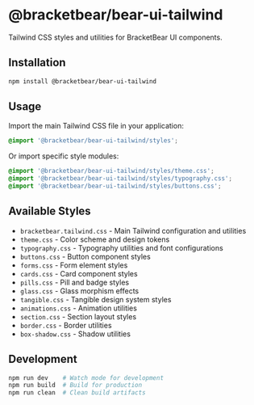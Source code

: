 # @bracketbear/bear-ui-tailwind

Tailwind CSS styles and utilities for BracketBear UI components.

## Installation

```bash
npm install @bracketbear/bear-ui-tailwind
```

## Usage

Import the main Tailwind CSS file in your application:

```css
@import '@bracketbear/bear-ui-tailwind/styles';
```

Or import specific style modules:

```css
@import '@bracketbear/bear-ui-tailwind/styles/theme.css';
@import '@bracketbear/bear-ui-tailwind/styles/typography.css';
@import '@bracketbear/bear-ui-tailwind/styles/buttons.css';
```

## Available Styles

- `bracketbear.tailwind.css` - Main Tailwind configuration and utilities
- `theme.css` - Color scheme and design tokens
- `typography.css` - Typography utilities and font configurations
- `buttons.css` - Button component styles
- `forms.css` - Form element styles
- `cards.css` - Card component styles
- `pills.css` - Pill and badge styles
- `glass.css` - Glass morphism effects
- `tangible.css` - Tangible design system styles
- `animations.css` - Animation utilities
- `section.css` - Section layout styles
- `border.css` - Border utilities
- `box-shadow.css` - Shadow utilities

## Development

```bash
npm run dev    # Watch mode for development
npm run build  # Build for production
npm run clean  # Clean build artifacts
```
